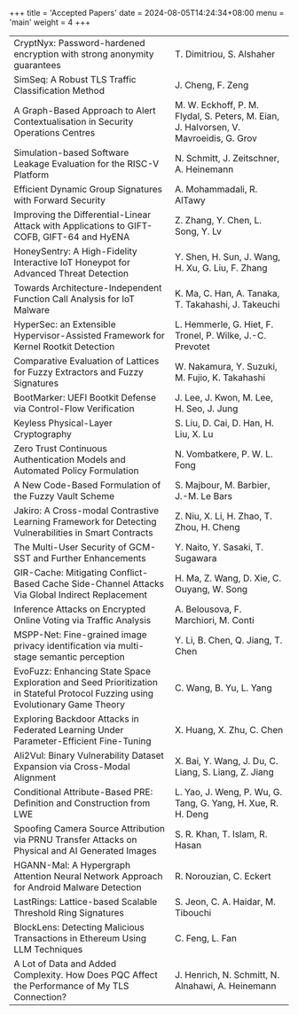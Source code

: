 +++
title = 'Accepted Papers'
date = 2024-08-05T14:24:34+08:00
menu = 'main'
weight = 4
+++

|                                                                                                                                |                                                                                       |
| :----------------------------------------------------------------------------------------------------------------------------- | :------------------------------------------------------------------------------------ |
| CryptNyx: Password-hardened encryption with strong anonymity guarantees                                                        | T. Dimitriou, S. Alshaher                                                             |
| SimSeq: A Robust TLS Traffic Classification Method                                                                             | J. Cheng, F. Zeng                                                                     |
| A Graph-Based Approach to Alert Contextualisation in Security Operations Centres                                               | M. W. Eckhoff, P. M. Flydal, S. Peters, M. Eian, J. Halvorsen, V. Mavroeidis, G. Grov |
| Simulation-based Software Leakage Evaluation for the RISC-V Platform                                                           | N. Schmitt, J. Zeitschner, A. Heinemann                                               |
| Efficient Dynamic Group Signatures with Forward Security                                                                       | A. Mohammadali, R. AlTawy                                                             |
| Improving the Differential-Linear Attack with Applications to GIFT-COFB, GIFT-64 and HyENA                                     | Z. Zhang, Y. Chen, L. Song, Y. Lv                                                     |
| HoneySentry: A High-Fidelity Interactive IoT Honeypot for Advanced Threat Detection                                            | Y. Shen, H. Sun, J. Wang, H. Xu, G. Liu, F. Zhang                                     |
| Towards Architecture-Independent Function Call Analysis for IoT Malware                                                        | K. Ma, C. Han, A. Tanaka, T. Takahashi, J. Takeuchi                                   |
| HyperSec: an Extensible Hypervisor-Assisted Framework for Kernel Rootkit Detection                                             | L. Hemmerle, G. Hiet, F. Tronel, P. Wilke, J.-C. Prevotet                             |
| Comparative Evaluation of Lattices for Fuzzy Extractors and Fuzzy Signatures                                                   | W. Nakamura, Y. Suzuki, M. Fujio, K. Takahashi                                        |
| BootMarker: UEFI Bootkit Defense via Control-Flow Verification                                                                 | J. Lee, J. Kwon, M. Lee, H. Seo, J. Jung                                              |
| Keyless Physical-Layer Cryptography                                                                                            | S. Liu, D. Cai, D. Han, H. Liu, X. Lu                                                 |
| Zero Trust Continuous Authentication Models and Automated Policy Formulation                                                   | N. Vombatkere, P. W. L. Fong                                                          |
| A New Code-Based Formulation of the Fuzzy Vault Scheme                                                                         | S. Majbour, M. Barbier, J.-M. Le Bars                                                 |
| Jakiro: A Cross-modal Contrastive Learning Framework for Detecting Vulnerabilities in Smart Contracts                          | Z. Niu, X. Li, H. Zhao, T. Zhou, H. Cheng                                             |
| The Multi-User Security of GCM-SST and Further Enhancements                                                                    | Y. Naito, Y. Sasaki, T. Sugawara                                                      |
| GIR-Cache: Mitigating Conflict-Based Cache Side-Channel Attacks Via Global Indirect Replacement                                | H. Ma, Z. Wang, D. Xie, C. Ouyang, W. Song                                            |
| Inference Attacks on Encrypted Online Voting via Traffic Analysis                                                              | A. Belousova, F. Marchiori, M. Conti                                                  |
| MSPP-Net: Fine-grained image privacy identification via multi-stage semantic perception                                        | Y. Li, B. Chen, Q. Jiang, T. Chen                                                     |
| EvoFuzz: Enhancing State Space Exploration and Seed Prioritization in Stateful Protocol Fuzzing using Evolutionary Game Theory | C. Wang, B. Yu, L. Yang                                                               |
| Exploring Backdoor Attacks in Federated Learning Under Parameter-Efficient Fine-Tuning                                         | X. Huang, X. Zhu, C. Chen                                                             |
| Ali2Vul: Binary Vulnerability Dataset Expansion via Cross-Modal Alignment                                                      | X. Bai, Y. Wang, J. Du, C. Liang, S. Liang, Z. Jiang                                  |
| Conditional Attribute-Based PRE: Definition and Construction from LWE                                                          | L. Yao, J. Weng, P. Wu, G. Tang, G. Yang, H. Xue, R. H. Deng                          |
| Spoofing Camera Source Attribution via PRNU Transfer Attacks on Physical and AI Generated Images                               | S. R. Khan, T. Islam, R. Hasan                                                        |
| HGANN-Mal: A Hypergraph Attention Neural Network Approach for Android Malware Detection                                        | R. Norouzian, C. Eckert                                                               |
| LastRings: Lattice-based Scalable Threshold Ring Signatures                                                                    | S. Jeon, C. A. Haidar, M. Tibouchi                                                    |
| BlockLens: Detecting Malicious Transactions in Ethereum Using LLM Techniques                                                   | C. Feng, L. Fan                                                                       |
| A Lot of Data and Added Complexity. How Does PQC Affect the Performance of My TLS Connection?                                  | J. Henrich, N. Schmitt, N. Alnahawi, A. Heinemann                                     |
